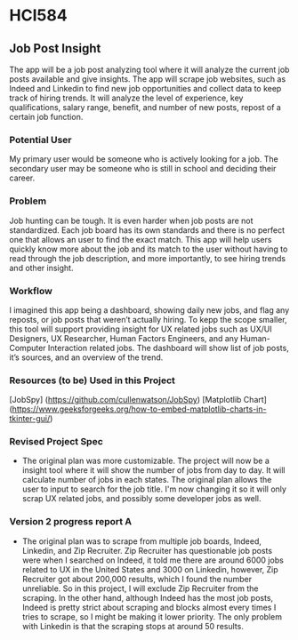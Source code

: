 # HCI584

## Job Post Insight
The app will be a job post analyzing tool where it will analyze the current job posts available and give insights. The app will scrape job websites, such as Indeed and Linkedin to find new job opportunities and collect data to keep track of hiring trends. It will analyze the level of experience, key qualifications, salary range, benefit, and number of new posts, repost of a certain job function.

### Potential User
My primary user would be someone who is actively looking for a job. The secondary user may be someone who is still in school and deciding their career.

### Problem
Job hunting can be tough. It is even harder when job posts are not standardized. Each job board has its own standards and there is no perfect one that allows an user to find the exact match.
This app will help users quickly know more about the job and its match to the user without having to read through the job description, and more importantly, to see hiring trends and other insight.

### Workflow
I imagined this app being a dashboard, showing daily new jobs, and flag any reposts, or job posts that weren’t actually hiring. To kepp the scope smaller, this tool will support providing insight for UX related jobs such as UX/UI Designers, UX Researcher, Human Factors Engineers, and any Human-Computer Interaction related jobs. The dashboard will show list of job posts, it’s sources, and an overview of the trend.

### Resources (to be) Used in this Project
[JobSpy] (https://github.com/cullenwatson/JobSpy)
[Matplotlib Chart] (https://www.geeksforgeeks.org/how-to-embed-matplotlib-charts-in-tkinter-gui/)

### Revised Project Spec
- The original plan was more customizable. The project will now be a insight tool where it will show the number of jobs from day to day. It will calculate number of jobs in each states. The original plan allows the user to input to search for the job title. I'm now changing it so it will only scrap UX related jobs, and possibly some developer jobs as well.


### Version 2 progress report A
- The original plan was to scrape from multiple job boards, Indeed, Linkedin, and Zip Recruiter. Zip Recruiter has questionable  job posts were when I searched on Indeed, it told me there are around 6000 jobs related to UX in the United States and 3000 on Linkedin, however, Zip Recruiter got about 200,000 results, which I found the number unreliable. So in this project, I will exclude Zip Recruiter from the scraping. In the other hand, although Indeed has the most job posts, Indeed is pretty strict about scraping and blocks almost every times I tries to scrape, so I might be making it lower priority. The only problem with Linkedin is that the scraping stops at around 50 results.

